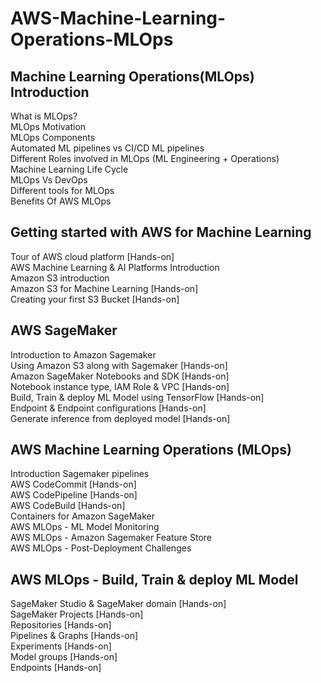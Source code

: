 # AWS-Machine-Learning-Operations-MLOps

## Machine Learning Operations(MLOps) Introduction
What is MLOps? </br>
MLOps Motivation</br>
MLOps Components</br>
Automated ML pipelines vs CI/CD ML pipelines</br>
Different Roles involved in MLOps (ML Engineering + Operations)</br>
Machine Learning Life Cycle</br>
MLOps Vs DevOps</br>
Different tools for MLOps</br>
Benefits Of AWS MLOps</br>

## Getting started with AWS for Machine Learning
Tour of AWS cloud platform [Hands-on]</br>
AWS Machine Learning & AI Platforms Introduction</br>
Amazon S3 introduction</br>
Amazon S3 for Machine Learning [Hands-on]</br>
Creating your first S3 Bucket [Hands-on]</br>

## AWS SageMaker
Introduction to Amazon Sagemaker</br>
Using Amazon S3 along with Sagemaker [Hands-on]</br>
Amazon SageMaker Notebooks and SDK [Hands-on]</br>
Notebook instance type, IAM Role & VPC [Hands-on]</br>
Build, Train & deploy ML Model using TensorFlow [Hands-on]</br>
Endpoint & Endpoint configurations [Hands-on]</br>
Generate inference from deployed model [Hands-on]</br>

## AWS Machine Learning Operations (MLOps)
Introduction Sagemaker pipelines</br>
AWS CodeCommit [Hands-on]</br>
AWS CodePipeline [Hands-on]</br>
AWS CodeBuild [Hands-on]</br>
Containers for Amazon SageMaker</br>
AWS MLOps - ML Model Monitoring</br>
AWS MLOps - Amazon Sagemaker Feature Store</br>
AWS MLOps - Post-Deployment Challenges</br>

## AWS MLOps - Build, Train & deploy ML Model
SageMaker Studio & SageMaker domain [Hands-on]</br>
SageMaker Projects [Hands-on]</br>
Repositories [Hands-on]</br>
Pipelines & Graphs [Hands-on]</br>
Experiments [Hands-on]</br>
Model groups [Hands-on]</br>
Endpoints [Hands-on]</br>



